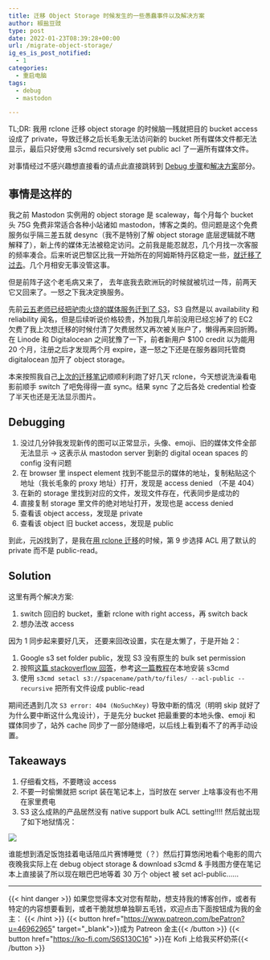 ```yaml
---
title: 迁移 Object Storage 时候发生的一些愚蠢事件以及解决方案
author: 椒盐豆豉
type: post
date: 2022-01-23T08:39:28+00:00
url: /migrate-object-storage/
ig_es_is_post_notified:
  - 1
categories:
  - 重启电脑
tags:
  - debug
  - mastodon

---
```


TL;DR: 我用 rclone 迁移 object storage 的时候脑一残就把目的 bucket access 设成了 private，导致迁移之后长毛象无法访问新的 bucket 所有媒体文件都无法显示，最后只好使用 s3cmd recursively set public acl 了一遍所有媒体文件。

对事情经过不感兴趣想直接看的请点此直接跳转到 [Debug 步骤](../migrate-object-storage/#debug)和[解决方案](../migrate-object-storage/#solution)部分。

## **事情是这样的**

我之前 Mastodon 实例用的 object storage 是 scaleway，每个月每个 bucket 头 75G 免费非常适合各种小站诸如 mastodon，博客之类的。但问题是这个免费服务似乎隔三差五就 desync（我不是特别了解 object storage 底层逻辑就不瞎解释了），新上传的媒体无法被稳定访问。之前我是能忍就忍，几个月找一次客服的频率凑合。后来听说巴黎区比我一开始所在的阿姆斯特丹区稳定一些，[就迁移了过去](/scaleway-object-storage-unstable-mastodon-migrate/)。几个月相安无事没管这事。

但是前阵子这个老毛病又来了， 去年底我去欧洲玩的时候就被坑过一阵，前两天它又回来了。一怒之下我决定换服务。

先前[云五老师已经把驴肉火烧的媒体服务迁到了 S3](https://yukieyun.net/tech/mastodon-media-from-scaleway-to-aws-s3/)，S3 自然是以 availability 和 reliability 闻名，但是后续听说价格较贵，外加我几年前没用已经忘掉了的 EC2 欠费了我上次想迁移的时候付清了欠费居然又再次被关账户了，懒得再来回折腾。在 Linode 和 Digitalocean 之间犹豫了一下，前者新用户 $100 credit 以为能用 20 个月，注册之后才发现两个月 expire，遂一怒之下还是在服务器同托管商 digitalocean 加开了 object storage。

本来按照我自己[上次的迁移笔记](../scaleway-object-storage-unstable-mastodon-migrate/)顺顺利利跑了好几天 rclone，今天想说洗澡看电影前顺手 switch 了吧免得得一直 sync。结果 sync 了之后各处 credential 检查了半天也还是无法显示图片。

## **Debugging**

1. 没过几分钟我发现新传的图可以正常显示，头像、emoji、旧的媒体文件全部无法显示 -> 这表示从 mastodon server 到新的 digital ocean spaces 的 config 没有问题
2. 在 browser 里 inspect element 找到不能显示的媒体的地址，复制粘贴这个地址（我长毛象的 proxy 地址）打开，发现是 access denied （不是 404）
3. 在新的 storage 里找到对应的文件，发现文件存在，代表同步是成功的
4. 直接复制 storage 里文件的绝对地址打开，发现也是 access denied
5. 查看该 object access，发现是 private
6. 查看该 object 旧 bucket access，发现是 public

到此，元凶找到了，是我在[用 rclone 迁移](https://www.scaleway.com/en/docs/tutorials/migrate-data-rclone/)的时候，第 9 步选择 ACL 用了默认的 private 而不是 public-read。

## **Solution**

这里有两个解决方案:

1. switch 回旧的 bucket，重新 rclone with right access，再 switch back
2. 想办法改 access

因为 1 同步起来要好几天， 还要来回改设置，实在是太懒了，于是开始 2：

1. Google s3 set folder public，发现 S3 没有原生的 bulk set permission
2. 按照[这篇 stackoverflow 回答](https://stackoverflow.com/questions/52697745/how-to-change-all-the-folder-files-permission-private-into-public-in-digital-oce)，参考[这一篇教程](https://docs.digitalocean.com/products/spaces/resources/s3cmd/)在本地安装 s3cmd
3. 使用 `s3cmd setacl s3://spacename/path/to/files/ --acl-public --recursive` 把所有文件设成 public-read

期间还遇到几次 `S3 error: 404 (NoSuchKey)` 导致中断的情况（明明 skip 就好了为什么要中断这什么鬼设计），于是先分 bucket 把最重要的本地头像、emoji 和媒体同步了，站外 cache 同步了一部分随缘吧，以后线上看到看不了的再手动设置。

## **Takeaways**

1. 仔细看文档，不要瞎设 access
2. 不要一时偷懒就把 script 装在笔记本上，当时放在 server 上啥事没有也不用在家里费电
3. S3 这么成熟的产品居然没有 native support bulk ACL setting!!!! 然后就出现了如下地狱情况：

![](https://media.douchi.space/douchi/media_attachments/files/107/670/384/957/879/105/original/4e655ce5b057b509.png)

谁能想到酒足饭饱挂着电话陪瓜片赛博睡觉（？）然后打算悠闲地看个电影的周六夜晚我实际上在 debug object storage & download s3cmd & 手贱图方便在笔记本上直接装了所以现在眼巴巴地等着 30 万个 object 被 set acl-public……

---
{{< hint danger >}}
如果您觉得本文对您有帮助，想支持我的博客创作，或者有特定的内容想要看到，或者干脆就想单独聊五毛钱，欢迎点击下面按钮成为我的金主：
{{< /hint >}}
{{< button href="https://www.patreon.com/bePatron?u=46962965" target="_blank">}}成为 Patreon 金主{{< /button >}}
{{< button href="https://ko-fi.com/S6S130C16" >}}在 Kofi 上给我买杯奶茶{{< /button >}}